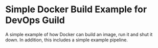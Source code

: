 # Simple Docker Build Example for DevOps Guild

A simple example of how Docker can build an image, run it and shut it down.
In addition, this includes a simple example pipeline.
